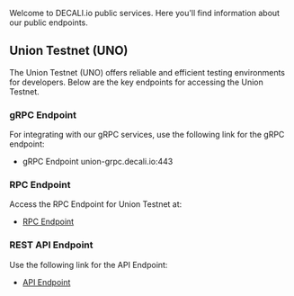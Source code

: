 Welcome to DECALI.io public services. Here you'll find information about our public endpoints.

## Union Testnet (UNO)

The Union Testnet (UNO) offers reliable and efficient testing environments for developers. Below are the key endpoints for accessing the Union Testnet.

### gRPC Endpoint

For integrating with our gRPC services, use the following link for the gRPC endpoint:

- gRPC Endpoint union-grpc.decali.io:443

### RPC Endpoint

Access the RPC Endpoint for Union Testnet at:

- [RPC Endpoint](https://union-rpc.decali.io/)

### REST API Endpoint

Use the following link for the API Endpoint:

- [API Endpoint](https://union-api.decali.io/)
